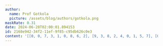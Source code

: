 ```yaml
---
author:
  name: Prof Gotkola
  picture: /assets/blog/authors/gotkola.png
maskRate: 0.31
date: 2024-06-28T02:00:01.894153
id: 2168e942-34f2-11ef-9f85-c95db626c0e3
content: '[[0, 0, 7, 3, 1, 0, 8, 6, 2], [9, 3, 8, 2, 4, 0, 1, 5, 7], [0, 6, 2, 8, 5, 7, 0, 0, 3], [6, 2, 3, 0, 0, 8, 5, 0, 0], [7, 0, 4, 0, 3, 5, 2, 8, 6], [8, 0, 0, 6, 2, 4, 0, 7, 0], [4, 8, 0, 7, 9, 3, 6, 0, 5], [0, 5, 9, 0, 6, 0, 7, 0, 8], [3, 0, 0, 5, 8, 2, 9, 1, 4]]'
---
```


